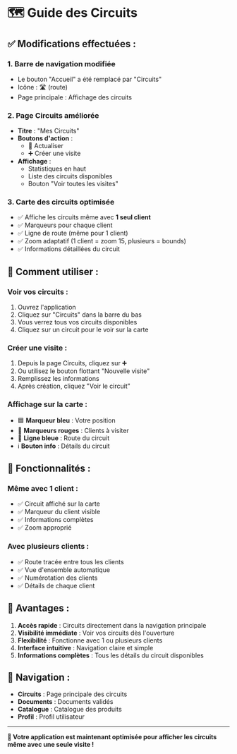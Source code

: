 # 🗺️ Guide des Circuits

## ✅ **Modifications effectuées :**

### 1. **Barre de navigation modifiée**
- Le bouton "Accueil" a été remplacé par "Circuits"
- Icône : 🛣️ (route)
- Page principale : Affichage des circuits

### 2. **Page Circuits améliorée**
- **Titre** : "Mes Circuits"
- **Boutons d'action** :
  - 🔄 Actualiser
  - ➕ Créer une visite
- **Affichage** :
  - Statistiques en haut
  - Liste des circuits disponibles
  - Bouton "Voir toutes les visites"

### 3. **Carte des circuits optimisée**
- ✅ Affiche les circuits même avec **1 seul client**
- ✅ Marqueurs pour chaque client
- ✅ Ligne de route (même pour 1 client)
- ✅ Zoom adaptatif (1 client = zoom 15, plusieurs = bounds)
- ✅ Informations détaillées du circuit

## 🚀 **Comment utiliser :**

### **Voir vos circuits :**
1. Ouvrez l'application
2. Cliquez sur "Circuits" dans la barre du bas
3. Vous verrez tous vos circuits disponibles
4. Cliquez sur un circuit pour le voir sur la carte

### **Créer une visite :**
1. Depuis la page Circuits, cliquez sur ➕
2. Ou utilisez le bouton flottant "Nouvelle visite"
3. Remplissez les informations
4. Après création, cliquez "Voir le circuit"

### **Affichage sur la carte :**
- 🟦 **Marqueur bleu** : Votre position
- 🔴 **Marqueurs rouges** : Clients à visiter
- 🔵 **Ligne bleue** : Route du circuit
- ℹ️ **Bouton info** : Détails du circuit

## 📱 **Fonctionnalités :**

### **Même avec 1 client :**
- ✅ Circuit affiché sur la carte
- ✅ Marqueur du client visible
- ✅ Informations complètes
- ✅ Zoom approprié

### **Avec plusieurs clients :**
- ✅ Route tracée entre tous les clients
- ✅ Vue d'ensemble automatique
- ✅ Numérotation des clients
- ✅ Détails de chaque client

## 🎯 **Avantages :**

1. **Accès rapide** : Circuits directement dans la navigation principale
2. **Visibilité immédiate** : Voir vos circuits dès l'ouverture
3. **Flexibilité** : Fonctionne avec 1 ou plusieurs clients
4. **Interface intuitive** : Navigation claire et simple
5. **Informations complètes** : Tous les détails du circuit disponibles

## 🔧 **Navigation :**

- **Circuits** : Page principale des circuits
- **Documents** : Documents validés
- **Catalogue** : Catalogue des produits
- **Profil** : Profil utilisateur

---

**🎉 Votre application est maintenant optimisée pour afficher les circuits même avec une seule visite !** 